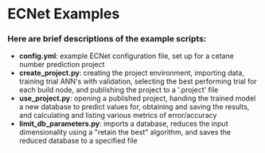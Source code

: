 # ECNet Examples

### Here are brief descriptions of the example scripts:

  - **config.yml**: example ECNet configuration file, set up for a cetane number prediction project
  - **create_project.py**: creating the project environment, importing data, training trial ANN's with validation, selecting the best performing trial for each build node, and publishing the project to a '.project' file
  - **use_project.py**: opening a published project, handing the trained model a new database to predict values for, obtaining and saving the results, and calculating and listing various metrics of error/accuracy
  - **limit_db_parameters.py**: imports a database, reduces the input dimensionality using a "retain the best" algorithm, and saves the reduced database to a specified file
